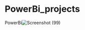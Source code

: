 # PowerBi_projects
PowerBi![Screenshot (99)](https://github.com/mariamcodz/PowerBi_projects/assets/53814513/4887be79-147a-4151-b355-c3fcdea2ab34)
